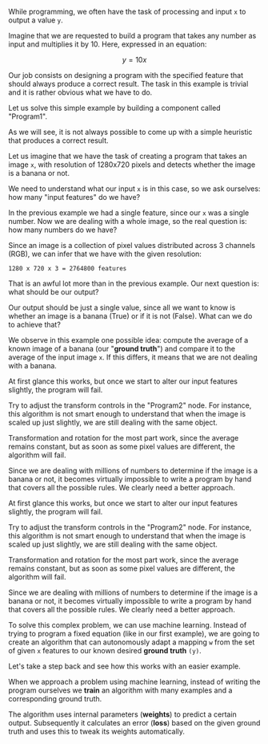 While programming, we often have the task of processing and input `x` to output a value `y`.

Imagine that we are requested to build a program that takes any number as input and multiplies it by 10. Here, expressed in an equation: 

```math
y = 10x
```
Our job consists on designing a program with the specified feature that should always produce a correct result. The task in this example is trivial and it is rather obvious what we have to do. 

Let us solve this simple example by building a component called "Program1".  

As we will see, it is not always possible to come up with a simple heuristic that produces a correct result.

Let us imagine that we have the task of creating a program that takes an image `x`, with resolution of 1280x720 pixels and detects whether the image is a banana or not. 

We need to understand what our input `x` is in this case, so we ask ourselves: how many "input features" do we have?

In the previous example we had a single feature, since our `x` was a single number. Now we are dealing with a whole image, so the real question is: how many numbers do we have?

Since an image is a collection of pixel values distributed across 3 channels (RGB), we can infer that we have with the given resolution: 

```
1280 x 720 x 3 = 2764800 features
```

That is an awful lot more than in the previous example. Our next question is: what should be our output?

Our output should be just a single value, since all we want to know is whether an image is a banana (True) or if it is not (False). What can we do to achieve that?

We observe in this example one possible idea: compute the average of a known image of a banana (our "**ground truth**") and compare it to the average of the input image `x`. If this differs, it means that we are not dealing with a banana. 

At first glance this works, but once we start to alter our input features slightly, the program will fail. 

Try to adjust the transform controls in the "Program2" node. For instance, this algorithm is not smart enough to understand that when the image is scaled up just slightly, we are still dealing with the same object. 

Transformation and rotation for the most part work, since the average remains constant, but as soon as some pixel values are different, the algorithm will fail. 

Since we are dealing with millions of numbers to determine if the image is a banana or not, it becomes virtually impossible to write a program by hand that covers all the possible rules. We clearly need a better approach. 

At first glance this works, but once we start to alter our input features slightly, the program will fail. 

Try to adjust the transform controls in the "Program2" node. For instance, this algorithm is not smart enough to understand that when the image is scaled up just slightly, we are still dealing with the same object. 

Transformation and rotation for the most part work, since the average remains constant, but as soon as some pixel values are different, the algorithm will fail. 

Since we are dealing with millions of numbers to determine if the image is a banana or not, it becomes virtually impossible to write a program by hand that covers all the possible rules. We clearly need a better approach. 

To solve this complex problem, we can use machine learning. Instead of trying to program a fixed equation (like in our first example), we are going to create an algorithm that can autonomously adapt a mapping `w` from the set of given `x` features to our known desired **ground truth** `(y)`.

Let's take a step back and see how this works with an easier example.

When we approach a problem using machine learning, instead of writing the program ourselves we **train** an algorithm with many examples and a  corresponding ground truth. 

The algorithm uses internal parameters (**weights**) to predict a certain output. Subsequently it calculates an error (**loss**) based on the given ground truth and uses this to tweak its weights automatically.

